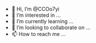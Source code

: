- 👋 Hi, I’m @CCOo7yi
- 👀 I’m interested in ...
- 🌱 I’m currently learning ...
- 💞️ I’m looking to collaborate on ...
- 📫 How to reach me ...
